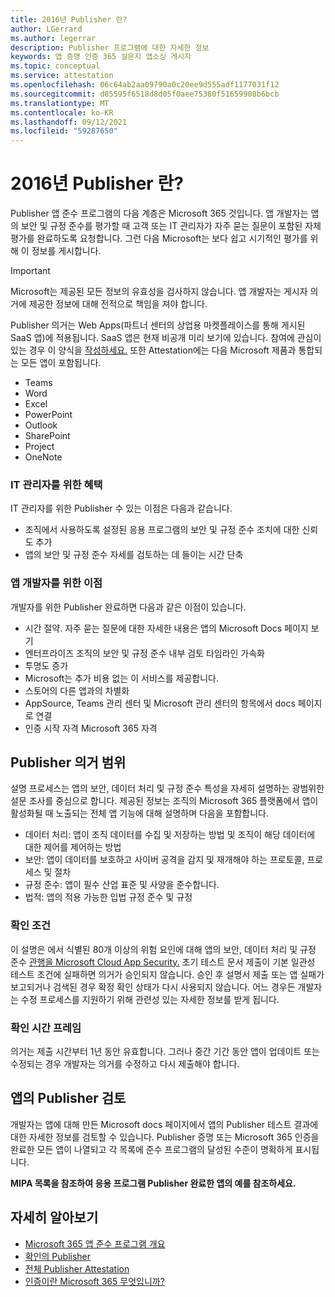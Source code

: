 ```yaml
---
title: 2016년 Publisher 란?
author: LGerrard
ms.author: legerrar
description: Publisher 프로그램에 대한 자세한 정보
keywords: 앱 증명 인증 365 설문지 앱소싱 게시자
ms.topic: conceptual
ms.service: attestation
ms.openlocfilehash: 06c64ab2aa09790a0c20ee9d555adf1177031f12
ms.sourcegitcommit: d85595f6518d8d05f0aee75380f51659908b6bcb
ms.translationtype: MT
ms.contentlocale: ko-KR
ms.lasthandoff: 09/12/2021
ms.locfileid: "59287650"
---
```

# <a name="what-is-publisher-attestation"></a>2016년 Publisher 란?

Publisher 앱 준수 프로그램의 다음 계층은 Microsoft 365 것입니다. 앱 개발자는 앱의 보안 및 규정 준수를 평가할 때 고객 또는 IT 관리자가 자주 묻는 질문이 포함된 자체 평가를 완료하도록 요청합니다. 그런 다음 Microsoft는 보다 쉽고 시기적인 평가를 위해 이 정보를 게시합니다.

> [!IMPORTANT]
> Microsoft는 제공된 모든 정보의 유효성을 검사하지 않습니다. 앱 개발자는 게시자 의거에 제공한 정보에 대해 전적으로 책임을 져야 합니다. 

Publisher 의거는 Web Apps(파트너 센터의 상업용 마켓플레이스를 통해 게시된 SaaS 앱)에 적용됩니다. SaaS 앱은 현재 비공개 미리 보기에 있습니다. 참여에 관심이 있는 경우 이 양식을 [작성하세요.](https://customervoice.microsoft.com/Pages/ResponsePage.aspx?id=v4j5cvGGr0GRqy180BHbR4cf3qxCU_RNtqjCSalFdSFUNDMzTVJKR0wzTEJRSFJVSk9OQUlOV0RJSyQlQCN0PWcu) 또한 Attestation에는 다음 Microsoft 제품과 통합되는 모든 앱이 포함됩니다.

- Teams
- Word
- Excel
- PowerPoint 
- Outlook
- SharePoint
- Project
- OneNote

### <a name="benefits-for-it-admins"></a>IT 관리자를 위한 혜택
IT 관리자를 위한 Publisher 수 있는 이점은 다음과 같습니다.
-   조직에서 사용하도록 설정된 응용 프로그램의 보안 및 규정 준수 조치에 대한 신뢰도 추가
-   앱의 보안 및 규정 준수 자세를 검토하는 데 들이는 시간 단축

### <a name="benefits-for-app-developers"></a>앱 개발자를 위한 이점 
개발자를 위한 Publisher 완료하면 다음과 같은 이점이 있습니다. 
-   시간 절약. 자주 묻는 질문에 대한 자세한 내용은 앱의 Microsoft Docs 페이지 보기
-   엔터프라이즈 조직의 보안 및 규정 준수 내부 검토 타임라인 가속화
-   투명도 증가
- Microsoft는 추가 비용 없는 이 서비스를 제공합니다.
-   스토어의 다른 앱과의 차별화
-   AppSource, Teams 관리 센터 및 Microsoft 관리 센터의 항목에서 docs 페이지로 연결
-   인증 시작 자격 Microsoft 365 자격


## <a name="publisher-attestation-scope"></a>Publisher 의거 범위

설명 프로세스는 앱의 보안, 데이터 처리 및 규정 준수 특성을 자세히 설명하는 광범위한 설문 조사를 중심으로 합니다. 제공된 정보는 조직의 Microsoft 365 플랫폼에서 앱이 활성화될 때 노출되는 전체 앱 기능에 대해 설명하며 다음을 포함합니다.

- 데이터 처리: 앱이 조직 데이터를 수집 및 저장하는 방법 및 조직이 해당 데이터에 대한 제어를 제어하는 방법
- 보안: 앱이 데이터를 보호하고 사이버 공격을 감지 및 재개해야 하는 프로토콜, 프로세스 및 절차
- 규정 준수: 앱이 필수 산업 표준 및 사양을 준수합니다.
- 법적: 앱의 적용 가능한 입법 규정 준수 및 규정

### <a name="confirmation-criteria"></a>확인 조건

이 설명은 에서 식별된 80개 이상의 위험 요인에 대해 앱의 보안, 데이터 처리 및 규정 준수 [관행을 Microsoft Cloud App Security.](https://www.microsoft.com/microsoft-365/enterprise-mobility-security/cloud-app-security) 초기 테스트 문서 제출이 기본 일관성 테스트 조건에 실패하면 의거가 승인되지 않습니다. 승인 후 설명서 제출 또는 앱 실패가 보고되거나 검색된 경우 확정 확인 상태가 다시 사용되지 않습니다. 어느 경우든 개발자는 수정 프로세스를 지원하기 위해 관련성 있는 자세한 정보를 받게 됩니다.

### <a name="confirmation-time-frame"></a>확인 시간 프레임

의거는 제출 시간부터 1년 동안 유효합니다. 그러나 중간 기간 동안 앱이 업데이트 또는 수정되는 경우 개발자는 의거를 수정하고 다시 제출해야 합니다.

## <a name="reviewing-an-apps-publisher-attestation"></a>앱의 Publisher 검토

개발자는 앱에 대해 만든 Microsoft docs 페이지에서 앱의 Publisher 테스트 결과에 대한 자세한 정보를 검토할 수 있습니다. Publisher 증명 또는 Microsoft 365 인증을 완료한 모든 앱이 나열되고 각 목록에 준수 프로그램의 달성된 수준이 명확하게 표시됩니다.

**MIPA [](https://docs.microsoft.com/microsoft-365-app-certification/teams/iglobe-mipa-your-personal-assistant?pivots=mcas) 목록을 참조하여 응용 프로그램 Publisher 완료한 앱의 예를 참조하세요.** 

## <a name="learn-more"></a>자세히 알아보기

* [Microsoft 365 앱 준수 프로그램 개요](~/overview.md)
* [확인의 Publisher](https://docs.microsoft.com/azure/active-directory/develop/publisher-verification-overview)
* [전체 Publisher Attestation](~/docs/attestation.md)  
* [인증이란 Microsoft 365 무엇입니까?](~/docs/enterprise-app-certification-guide.md)
